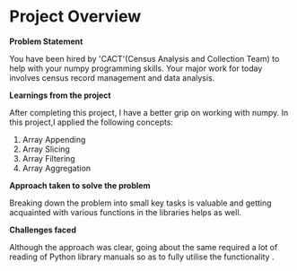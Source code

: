 # Project Overview

**Problem Statement**

You have been hired by 'CACT'(Census Analysis and Collection Team) to help with your numpy programming skills. Your major work for today involves census record management and data analysis.


**Learnings from the project**

After completing this project, I have a better grip on working with numpy. In this project,I applied the following concepts:

1. Array Appending
2. Array Slicing
3. Array Filtering
4. Array Aggregation

**Approach taken to solve the problem**

Breaking down the problem into small key tasks is valuable and getting acquainted with various functions in the libraries helps as well.

**Challenges faced**

Although the approach was clear, going about the same required a lot of reading of Python library manuals so as to fully utilise the functionality .
